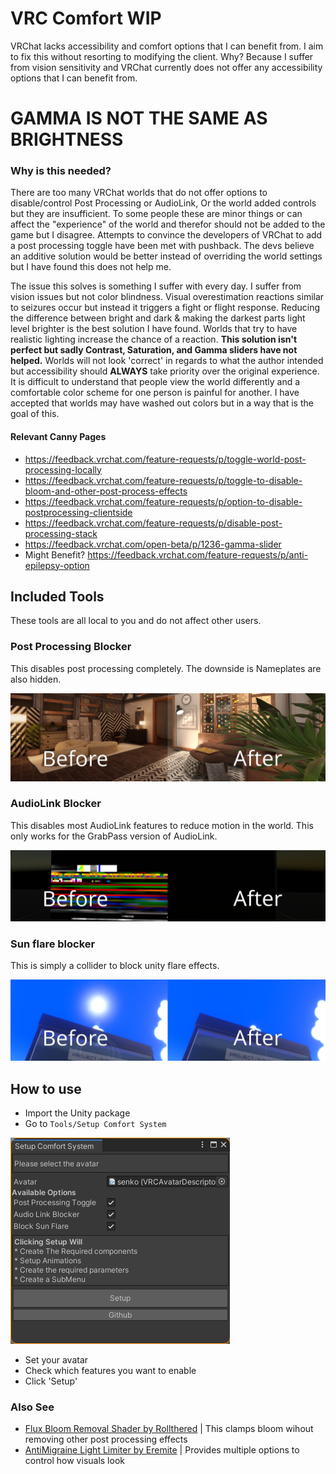 # VRC Comfort   WIP

VRChat lacks accessibility and comfort options that I can benefit from. I aim to fix this without resorting to modifying the client. Why? Because I suffer from vision sensitivity and VRChat currently does not offer any accessibility options that I can benefit from.

# GAMMA IS NOT THE SAME AS BRIGHTNESS

### Why is this needed?

There are too many VRChat worlds that do not offer options to disable/control Post Processing or AudioLink, Or the world added controls but they are insufficient. To some people these are minor things or can affect the "experience" of the world and therefor should not be added to the game but I disagree. Attempts to convince the developers of VRChat to add a post processing toggle have been met with pushback. The devs believe an additive solution would be better instead of overriding the world settings but I have found this does not help me.

The issue this solves is something I suffer with every day. I suffer from vision issues but not color blindness. Visual overestimation reactions similar to seizures occur but instead it triggers a fight or flight response. Reducing the difference between bright and dark & making the darkest parts light level brighter is the best solution I have found. Worlds that try to have realistic lighting increase the chance of a reaction. **This solution isn't perfect but sadly Contrast, Saturation, and Gamma sliders have not helped.** Worlds will not look 'correct' in regards to what the author intended but accessibility should **ALWAYS** take priority over the original experience. It is difficult to understand that people view the world differently and a comfortable color scheme for one person is painful for another. I have accepted that worlds may have washed out colors but in a way that is the goal of this.

#### Relevant Canny Pages

* https://feedback.vrchat.com/feature-requests/p/toggle-world-post-processing-locally
* https://feedback.vrchat.com/feature-requests/p/toggle-to-disable-bloom-and-other-post-process-effects
* https://feedback.vrchat.com/feature-requests/p/option-to-disable-postprocessing-clientside
* https://feedback.vrchat.com/feature-requests/p/disable-post-processing-stack
* https://feedback.vrchat.com/open-beta/p/1236-gamma-slider
* Might Benefit? https://feedback.vrchat.com/feature-requests/p/anti-epilepsy-option

## Included Tools

These tools are all local to you and do not affect other users.

### Post Processing Blocker

This disables post processing completely. The downside is Nameplates are also hidden.

![Before & After of toggling post processing off](Editor/_Media/PostProcessingToggleResultpng.png)

### AudioLink Blocker

This disables most AudioLink features to reduce motion in the world. This only works for the GrabPass version of AudioLink.

![Before & After of toggling audiolink off](Editor/_Media/AudioLinkToggleResult.png)

### Sun flare blocker

This is simply a collider to block unity flare effects.

![Before & After of toggling sun flare off](Editor/_Media/SunFlareToggleResult.png "Project Summer Unflared")


## How to use

* Import the Unity package
* Go to `Tools/Setup Comfort System`

![Comfort UI Listing the available options](Editor/_Media/ComfortMenuUI.png)

* Set your avatar
* Check which features you want to enable
* Click 'Setup'

### Also See

* [Flux Bloom Removal Shader by Rollthered](https://rollthered.booth.pm/items/3092302) | This clamps bloom wihout removing other post processing effects
* [AntiMigraine Light Limiter by Eremite](https://github.com/Erumite/Eremite_VRC/tree/master/Assets/Eremite/Shaders/AntiMigraine_Light_Limiter) | Provides multiple options to control how visuals look
